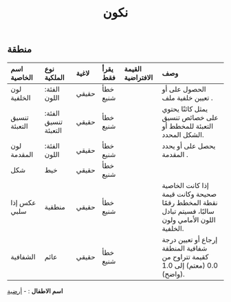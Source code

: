 ﻿---
title: نكون
second_title: Aspose.Cells Cloud Documen
type: docs
url: /ar/specification/model/area/
description: "Aspose.Cells مواصفات نموذج السحابة : المنطقة. تعامل بسهولة مع Excel ومستندات جداول البيانات الأخرى التي تحتوي على ميزات مثل الفتح والتوليد والتحرير والتقسيم والدمج والمقارنة والتحويل"
weight: 50
---
## **منطقة**

 

| اسم الخاصية| نوع الملكية| لاغية| يقرأ فقط| القيمة الافتراضية| وصف|
|:- |:- |:- |:- |:- |:- |
| لون الخلفية| الفئة: اللون| حقيقي| خطأ شنيع|| الحصول على أو تعيين خلفية ملف .|
| تنسيق التعبئة| الفئة: تنسيق التعبئة| حقيقي| خطأ شنيع|| يمثل كائنًا يحتوي على خصائص تنسيق التعبئة للمخطط أو الشكل المحدد.|
| لون المقدمة| الفئة: اللون| حقيقي| خطأ شنيع|| يحصل على أو يحدد المقدمة .|
| شكل| خيط| حقيقي| خطأ شنيع|||
| عكس إذا سلبي| منطقية| حقيقي| خطأ شنيع||إذا كانت الخاصية صحيحة وكانت قيمة نقطة المخطط رقمًا سالبًا، فسيتم تبادل اللون الأمامي ولون الخلفية.|
| الشفافية| عائم| حقيقي| خطأ شنيع|| إرجاع أو تعيين درجة شفافية المنطقة كقيمة تتراوح من 0.0 (معتم) إلى 1.0 (واضح).|

**اسم الاطفال** : 
	-  [أرضية](floor) 
